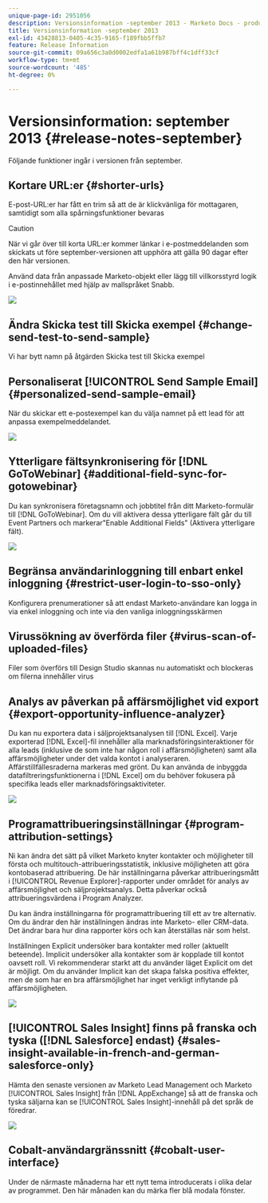 ```yaml
---
unique-page-id: 2951056
description: Versionsinformation -september 2013 - Marketo Docs - produktdokumentation
title: Versionsinformation -september 2013
exl-id: 43428813-0405-4c35-9165-f189fbb5ffb7
feature: Release Information
source-git-commit: 09a656c3a0d0002edfa1a61b987bff4c1dff33cf
workflow-type: tm+mt
source-wordcount: '485'
ht-degree: 0%

---
```


# Versionsinformation: september 2013 {#release-notes-september}

Följande funktioner ingår i versionen från september.

## Kortare URL:er {#shorter-urls}

E-post-URL:er har fått en trim så att de är klickvänliga för mottagaren, samtidigt som alla spårningsfunktioner bevaras

>[!CAUTION]
>
>När vi går över till korta URL:er kommer länkar i e-postmeddelanden som skickats ut före september-versionen att upphöra att gälla 90 dagar efter den här versionen.

Använd data från anpassade Marketo-objekt eller lägg till villkorsstyrd logik i e-postinnehållet med hjälp av mallspråket Snabb.

![](assets/image2014-9-22-17-3a10-3a56.png)

## Ändra Skicka test till Skicka exempel {#change-send-test-to-send-sample}

Vi har bytt namn på åtgärden Skicka test till Skicka exempel

## Personaliserat [!UICONTROL Send Sample Email] {#personalized-send-sample-email}

När du skickar ett e-postexempel kan du välja namnet på ett lead för att anpassa exempelmeddelandet.

![](assets/image2014-9-22-17-3a11-3a22.png)

## Ytterligare fältsynkronisering för [!DNL GoToWebinar] {#additional-field-sync-for-gotowebinar}

Du kan synkronisera företagsnamn och jobbtitel från ditt Marketo-formulär till [!DNL GoToWebinar]. Om du vill aktivera dessa ytterligare fält går du till Event Partners och markerar&quot;Enable Additional Fields&quot; (Aktivera ytterligare fält).

![](assets/image2014-9-22-17-3a11-3a53.png)

## Begränsa användarinloggning till enbart enkel inloggning {#restrict-user-login-to-sso-only}

Konfigurera prenumerationer så att endast Marketo-användare kan logga in via enkel inloggning och inte via den vanliga inloggningsskärmen

## Virussökning av överförda filer {#virus-scan-of-uploaded-files}

Filer som överförs till Design Studio skannas nu automatiskt och blockeras om filerna innehåller virus

## Analys av påverkan på affärsmöjlighet vid export {#export-opportunity-influence-analyzer}

Du kan nu exportera data i säljprojektsanalysen till [!DNL Excel]. Varje exporterad [!DNL Excel]-fil innehåller alla marknadsföringsinteraktioner för alla leads (inklusive de som inte har någon roll i affärsmöjligheten) samt alla affärsmöjligheter under det valda kontot i analyseraren. Affärstillfällesraderna markeras med grönt. Du kan använda de inbyggda datafiltreringsfunktionerna i [!DNL Excel] om du behöver fokusera på specifika leads eller marknadsföringsaktiviteter.

![](assets/image2014-9-22-17-3a12-3a23.png)

## Programattribueringsinställningar {#program-attribution-settings}

Ni kan ändra det sätt på vilket Marketo knyter kontakter och möjligheter till första och multitouch-attribueringsstatistik, inklusive möjligheten att göra kontobaserad attribuering. De här inställningarna påverkar attribueringsmått i [!UICONTROL Revenue Explorer]-rapporter under området för analys av affärsmöjlighet och säljprojektsanalys. Detta påverkar också attribueringsvärdena i Program Analyzer.

Du kan ändra inställningarna för programattribuering till ett av tre alternativ. Om du ändrar den här inställningen ändras inte Marketo- eller CRM-data. Det ändrar bara hur dina rapporter körs och kan återställas när som helst.

Inställningen Explicit undersöker bara kontakter med roller (aktuellt beteende). Implicit undersöker alla kontakter som är kopplade till kontot oavsett roll. Vi rekommenderar starkt att du använder läget Explicit om det är möjligt. Om du använder Implicit kan det skapa falska positiva effekter, men de som har en bra affärsmöjlighet har inget verkligt inflytande på affärsmöjligheten.

![](assets/image2014-9-22-17-3a12-3a43.png)

## [!UICONTROL Sales Insight] finns på franska och tyska ([!DNL Salesforce] endast) {#sales-insight-available-in-french-and-german-salesforce-only}

Hämta den senaste versionen av Marketo Lead Management och Marketo [!UICONTROL Sales Insight] från [!DNL AppExchange] så att de franska och tyska säljarna kan se [!UICONTROL Sales Insight]-innehåll på det språk de föredrar.

![](assets/image2014-9-22-17-3a13-3a12.png)

## Cobalt-användargränssnitt {#cobalt-user-interface}

Under de närmaste månaderna har ett nytt tema introducerats i olika delar av programmet. Den här månaden kan du märka fler blå modala fönster.
